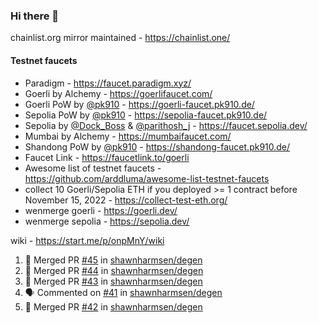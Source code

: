 ### Hi there 👋

chainlist.org mirror maintained - https://chainlist.one/

#### Testnet faucets
- Paradigm - https://faucet.paradigm.xyz/
- Goerli by Alchemy - https://goerlifaucet.com/
- Goerli PoW by [@pk910](https://github.com/pk910/PoWFaucet) - https://goerli-faucet.pk910.de/
- Sepolia PoW by [@pk910](https://github.com/pk910/PoWFaucet) - https://sepolia-faucet.pk910.de/
- Sepolia by [@Dock_Boss](https://twitter.com/Dock_Boss) & [@parithosh_j](https://twitter.com/parithosh_j) - https://faucet.sepolia.dev/
- Mumbai by Alchemy - https://mumbaifaucet.com/
- Shandong PoW by [@pk910](https://github.com/pk910/PoWFaucet) - https://shandong-faucet.pk910.de/ 
- Faucet Link - https://faucetlink.to/goerli
- Awesome list of testnet faucets - https://github.com/arddluma/awesome-list-testnet-faucets
- collect 10 Goerli/Sepolia ETH if you deployed >= 1 contract before November 15, 2022 - https://collect-test-eth.org/
- wenmerge goerli - https://goerli.dev/
- wenmerge sepolia - https://sepolia.dev/ 

wiki - https://start.me/p/onpMnY/wiki

<!--START_SECTION:activity-->
1. 🎉 Merged PR [#45](https://github.com/shawnharmsen/degen/pull/45) in [shawnharmsen/degen](https://github.com/shawnharmsen/degen)
2. 🎉 Merged PR [#44](https://github.com/shawnharmsen/degen/pull/44) in [shawnharmsen/degen](https://github.com/shawnharmsen/degen)
3. 🎉 Merged PR [#43](https://github.com/shawnharmsen/degen/pull/43) in [shawnharmsen/degen](https://github.com/shawnharmsen/degen)
4. 🗣 Commented on [#41](https://github.com/shawnharmsen/degen/issues/41#issuecomment-1664700792) in [shawnharmsen/degen](https://github.com/shawnharmsen/degen)
5. 🎉 Merged PR [#42](https://github.com/shawnharmsen/degen/pull/42) in [shawnharmsen/degen](https://github.com/shawnharmsen/degen)
<!--END_SECTION:activity-->
